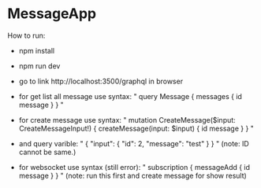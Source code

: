 # MessageApp


How to run:
- npm install
- npm run dev
- go to link http://localhost:3500/graphql in browser
- for get list all message use syntax:
" query Message {
  messages {
    id
    message
  }
} "

- for create message use syntax:
" mutation CreateMessage($input: CreateMessageInput!) {
  createMessage(input: $input) {
    id
    message 
  }
} "

- and query varible:
" {
  "input": {
    "id": 2,
    "message": "test"
  }
} "
(note: ID cannot be same.)


- for websocket use syntax (still error):
" subscription {
  messageAdd {
    id
    message
  }
} "
(note: run this first and create message for show result)

